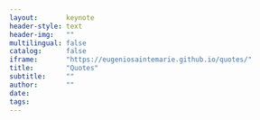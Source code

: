 ```yaml
---
layout:       keynote
header-style: text
header-img:   ""
multilingual: false
catalog:      false
iframe:       "https://eugeniosaintemarie.github.io/quotes/"
title:        "Quotes"
subtitle:     ""
author:       ""
date:         
tags:           
---
```


<style>article, footer {display: none !important;}</style>